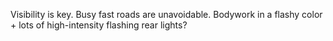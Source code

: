 

Visibility is key. Busy fast roads are unavoidable. Bodywork in a flashy color + lots of high-intensity flashing rear lights?
